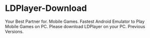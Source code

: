 # LDPlayer-Download
Your Best Partner for. Mobile Games. Fastest Android Emulator to Play Mobile Games on PC. Please download LDPlayer on your PC. Previous Versions.

